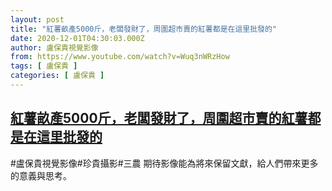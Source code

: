```yaml
---
layout: post
title: "紅薯畝產5000斤，老闆發財了，周圍超市賣的紅薯都是在這里批發的"
date: 2020-12-01T04:30:03.000Z
author: 盧保貴視覺影像
from: https://www.youtube.com/watch?v=Wuq3nWRzHow
tags: [ 盧保貴 ]
categories: [ 盧保貴 ]
---
```

<!--1606797003000-->
[紅薯畝產5000斤，老闆發財了，周圍超市賣的紅薯都是在這里批發的](https://www.youtube.com/watch?v=Wuq3nWRzHow)
------

<div>
#盧保貴視覺影像#珍貴攝影#三農 期待影像能為將來保留文獻，給人們帶來更多的意義與思考。
</div>
